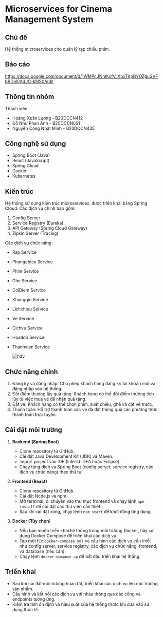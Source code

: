 # Microservices for Cinema Management System

## Chủ đề

Hệ thống microservices cho quản lý rạp chiếu phim.

## Báo cáo

https://docs.google.com/document/d/1WMPcJNhIKxfV_XbxTKpBYOZguSVFbRDnl0AdJC-kMS0/edit

## Thông tin nhóm

Thành viên:

- Hoàng Xuân Lương - B20DCCN412
- Đỗ Như Phan Anh - B20DCCN051
- Nguyễn Công Nhật Minh - B20DCCN435

## Công nghệ sử dụng

- Spring Boot (Java)
- React (JavaScript)
- Spring Cloud
- Docker
- Kubernetes

## Kiến trúc

Hệ thống sử dụng kiến trúc microservices, được triển khai bằng Spring Cloud. Các dịch vụ chính bao gồm:

1. Config Server
2. Service Registry (Eureka)
3. API Gateway (Spring Cloud Gateway)
4. Zipkin Server (Tracing)

Các dịch vụ chức năng:

- Rap Service
- Phongchieu Service
- Phim Service
- Ghe Service
- DoiDiem Service
- Khunggio Service
- Lichchieu Service
- Ve Service
- Dichvu Service
- Hoadon Service
- Thanhvien Service

  ![hdv](https://github.com/jnp2018/midproj-412051435/assets/89636817/aa91ab78-c45a-4657-9ea2-21c91e8e509b)


## Chức năng chính

1. Đăng ký và đăng nhập: Cho phép khách hàng đăng ký tài khoản mới và đăng nhập vào hệ thống.
2. Đổi điểm thưởng lấy quà tặng: Khách hàng có thể đổi điểm thưởng tích lũy từ việc mua vé để nhận quà tặng.
3. Đặt vé: Khách hàng có thể chọn phim, suất chiếu, ghế và đặt vé trước.
4. Thanh toán: Hỗ trợ thanh toán các vé đã đặt thông qua các phương thức thanh toán trực tuyến.

## Cài đặt môi trường

1. **Backend (Spring Boot)**

   - Clone repository từ GitHub.
   - Cài đặt Java Development Kit (JDK) và Maven.
   - Import project vào IDE (IntelliJ IDEA hoặc Eclipse).
   - Chạy từng dịch vụ Spring Boot (config server, service registry, các dịch vụ chức năng) theo thứ tự.

2. **Frontend (React)**

   - Clone repository từ GitHub.
   - Cài đặt Node.js và npm.
   - Mở terminal, di chuyển vào thư mục frontend và chạy lệnh `npm install` để cài đặt các thư viện cần thiết.
   - Sau khi cài đặt xong, chạy lệnh `npm start` để khởi động ứng dụng.

3. **Docker (Tùy chọn)**
   - Nếu bạn muốn triển khai hệ thống trong môi trường Docker, hãy sử dụng Docker Compose để triển khai các dịch vụ.
   - Tạo một file `docker-compose.yml` và cấu hình các dịch vụ cần thiết như config server, service registry, các dịch vụ chức năng, frontend, và database (nếu cần).
   - Chạy lệnh `docker-compose up` để bắt đầu triển khai hệ thống.

## Triển khai

- Sau khi cài đặt môi trường hoàn tất, triển khai các dịch vụ lên môi trường sản phẩm.
- Cấu hình và kết nối các dịch vụ với nhau thông qua các cổng và endpoints tương ứng.
- Kiểm tra tính ổn định và hiệu suất của hệ thống trước khi đưa vào sử dụng thực tế.
